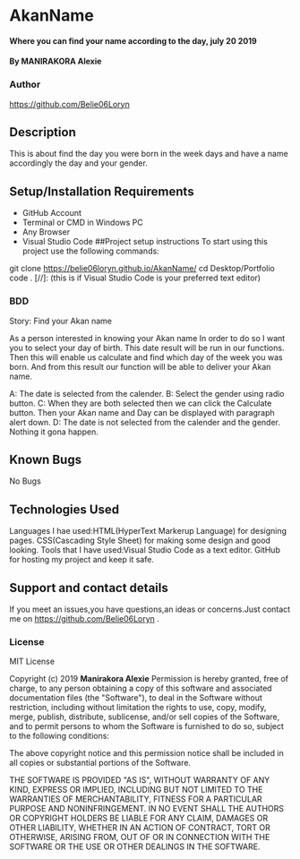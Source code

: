 # AkanName
#### Where you can find your name according to the day, july 20 2019
#### By MANIRAKORA Alexie
### Author
https://github.com/Belie06Loryn
## Description
This is about find the day you were born in the week days and have a name accordingly the day and your gender.
## Setup/Installation Requirements
* GitHub Account
* Terminal or CMD in Windows PC
* Any Browser
* Visual Studio Code 
##Project setup instructions
To start using this project use the following commands:

git clone https://belie06loryn.github.io/AkanName/
cd Desktop/Portfolio
code . [//]:  (this is if Visual Studio Code is your preferred text editor)
### BDD
Story: Find your Akan name

As a person interested in knowing your Akan name In order to do so I want you to select your day of birth. This date result will be run in our functions. Then this will enable us calculate and find which day of the week you was born. And from this result our function will be able to deliver your Akan name.

A: The date is selected from the calender.
B: Select the gender using radio button.
C: When they are both selected then we can click the Calculate button. Then your Akan name and Day can be displayed with paragraph alert down.
D: The date is not selected from the calender and the gender. Nothing it gona happen.
## Known Bugs
No Bugs
## Technologies Used
Languages I hae used:HTML(HyperText Markerup Language) for designing pages.
                     CSS(Cascading Style Sheet) for making some design and good looking.
Tools that I have used:Visual Studio Code as a text editor.
                       GitHub for hosting my project and keep it safe.
## Support and contact details
If you meet an issues,you have questions,an ideas or concerns.Just contact me on https://github.com/Belie06Loryn .
### License
MIT License

Copyright (c) 2019 **Manirakora Alexie**
Permission is hereby granted, free of charge, to any person obtaining a copy
of this software and associated documentation files (the "Software"), to deal
in the Software without restriction, including without limitation the rights
to use, copy, modify, merge, publish, distribute, sublicense, and/or sell
copies of the Software, and to permit persons to whom the Software is
furnished to do so, subject to the following conditions:

The above copyright notice and this permission notice shall be included in all
copies or substantial portions of the Software.

THE SOFTWARE IS PROVIDED "AS IS", WITHOUT WARRANTY OF ANY KIND, EXPRESS OR
IMPLIED, INCLUDING BUT NOT LIMITED TO THE WARRANTIES OF MERCHANTABILITY,
FITNESS FOR A PARTICULAR PURPOSE AND NONINFRINGEMENT. IN NO EVENT SHALL THE
AUTHORS OR COPYRIGHT HOLDERS BE LIABLE FOR ANY CLAIM, DAMAGES OR OTHER
LIABILITY, WHETHER IN AN ACTION OF CONTRACT, TORT OR OTHERWISE, ARISING FROM,
OUT OF OR IN CONNECTION WITH THE SOFTWARE OR THE USE OR OTHER DEALINGS IN THE
SOFTWARE.

